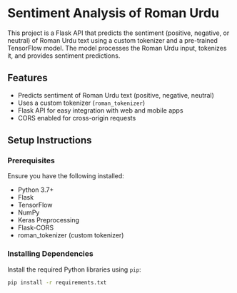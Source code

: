 # Sentiment Analysis of Roman Urdu

This project is a Flask API that predicts the sentiment (positive, negative, or neutral) of Roman Urdu text using a custom tokenizer and a pre-trained TensorFlow model. The model processes the Roman Urdu input, tokenizes it, and provides sentiment predictions.

## Features
- Predicts sentiment of Roman Urdu text (positive, negative, neutral)
- Uses a custom tokenizer (`roman_tokenizer`)
- Flask API for easy integration with web and mobile apps
- CORS enabled for cross-origin requests

## Setup Instructions

### Prerequisites
Ensure you have the following installed:
- Python 3.7+
- Flask
- TensorFlow
- NumPy
- Keras Preprocessing
- Flask-CORS
- roman_tokenizer (custom tokenizer)

### Installing Dependencies
Install the required Python libraries using `pip`:

```bash
pip install -r requirements.txt
